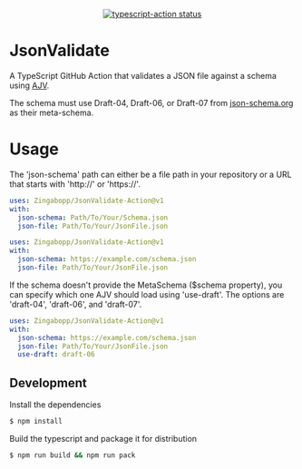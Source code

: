 <p align="center">
  <a href="https://github.com/actions/typescript-action/actions"><img alt="typescript-action status" src="https://github.com/actions/typescript-action/workflows/build-test/badge.svg"></a>
</p>

# JsonValidate
A TypeScript GitHub Action that validates a JSON file against a schema using [AJV](https://github.com/epoberezkin/ajv).

The schema must use Draft-04, Draft-06, or Draft-07 from [json-schema.org](https://json-schema.org/) as their meta-schema.


# Usage
The 'json-schema' path can either be a file path in your repository or a URL that starts with 'http://' or 'https://'.
```yaml
uses: Zingabopp/JsonValidate-Action@v1
with:
  json-schema: Path/To/Your/Schema.json
  json-file: Path/To/Your/JsonFile.json
```
```yaml
uses: Zingabopp/JsonValidate-Action@v1
with:
  json-schema: https://example.com/schema.json
  json-file: Path/To/Your/JsonFile.json
```
If the schema doesn't provide the MetaSchema ($schema property), you can specify which one AJV should load using 'use-draft'. The options are 'draft-04', 'draft-06', and 'draft-07'.
```yaml
uses: Zingabopp/JsonValidate-Action@v1
with:
  json-schema: https://example.com/schema.json
  json-file: Path/To/Your/JsonFile.json
  use-draft: draft-06
```
## Development

Install the dependencies  
```bash
$ npm install
```

Build the typescript and package it for distribution
```bash
$ npm run build && npm run pack
```
